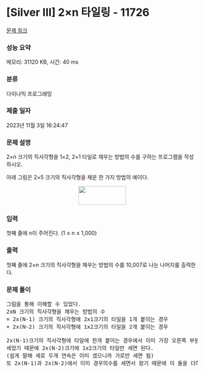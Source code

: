 # [Silver III] 2×n 타일링 - 11726 

[문제 링크](https://www.acmicpc.net/problem/11726) 

### 성능 요약

메모리: 31120 KB, 시간: 40 ms

### 분류

다이나믹 프로그래밍

### 제출 일자

2023년 11월 3일 16:24:47

### 문제 설명

<p>2×n 크기의 직사각형을 1×2, 2×1 타일로 채우는 방법의 수를 구하는 프로그램을 작성하시오.</p>

<p>아래 그림은 2×5 크기의 직사각형을 채운 한 가지 방법의 예이다.</p>

<p style="text-align: center;"><img alt="" src="https://onlinejudgeimages.s3-ap-northeast-1.amazonaws.com/problem/11726/1.png" style="height:50px; width:125px"></p>

### 입력 

 <p>첫째 줄에 n이 주어진다. (1 ≤ n ≤ 1,000)</p>

### 출력 

 <p>첫째 줄에 2×n 크기의 직사각형을 채우는 방법의 수를 10,007로 나눈 나머지를 출력한다.</p>

### 문제 풀이 

 <pre>그림을 통해 이해할 수 있었다.
2xN 크기의 직사각형을 채우는 방법의 수
= 2x(N-1) 크기의 직사각형에 2x1크기의 타일을 1개 붙이는 경우
+ 2x(N-2) 크기의 직사각형에 1x2크기의 타일을 2개 붙이는 경우

2x(N-1)크기의 직사각형에 타일에 한개 붙이는 경우에서 이미 가장 오른쪽 부분이 세로로 두개인 경우까지
세었기 때문에 2x(N-2)크기에 1x2크기의 타일만 세면 된다.
(쉽게 말해 세로 두개 연속은 이미 셌으니까 가로만 세면 됨)
또 2x(N-1)과 2x(N-2)에서 이미 경우의수를 세면서 왔기 때문에 이 둘을 더하기만 하면 된다.
</pre>